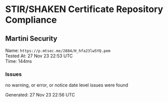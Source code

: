 # STIR/SHAKEN Certificate Repository Compliance

## Martini Security

Name: `https://p.mtsec.me/2884/H_hfa23lw5YQ.pem`\
Tested At: 27 Nov 23 22:53 UTC\
Time: 144ms

### Issues

no warning, or error, or notice date level issues were found

Generated: 27 Nov 23 22:56 UTC